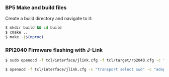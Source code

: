 ### BP5 Make and build files

Create a build directory and navigate to it:

```bash
$ mkdir build && cd build
$ cmake ..
$ make -j$(nproc)
```


### RPI2040 Firmware flashing with J-Link

```bash
$ sudo openocd -f tcl/interface/jlink.cfg -f tcl/target/rp2040.cfg -c "adapter speed 6000"

$ openocd -f tcl/interface/jlink.cfg -c "transport select swd" -c "adapter_khz 6000" -f tcl/target/rp2040.cfg  -c "program buspiratev.elf reset exit"
```
